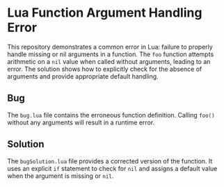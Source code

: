 # Lua Function Argument Handling Error

This repository demonstrates a common error in Lua:  failure to properly handle missing or nil arguments in a function. The `foo` function attempts arithmetic on a `nil` value when called without arguments, leading to an error. The solution shows how to explicitly check for the absence of arguments and provide appropriate default handling.

## Bug
The `bug.lua` file contains the erroneous function definition. Calling `foo()` without any arguments will result in a runtime error.

## Solution
The `bugSolution.lua` file provides a corrected version of the function.  It uses an explicit `if` statement to check for `nil` and assigns a default value when the argument is missing or `nil`.